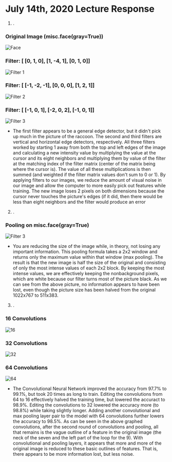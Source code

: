 # July 14th, 2020 Lecture Response
 1. .
 ### Original Image (misc.face(gray=True))
 ![Face](/DATA310_Images/face.png)
 ### Filter: [ [0, 1, 0], [1, -4, 1], [0, 1, 0]]
 ![Filter 1](/DATA310_Images/Lecture7142000.png)
 ### Filter: [ [-1, -2, -1], [0, 0, 0], [1, 2, 1]]
 ![Filter 2](/DATA310_Images/Lecture7142001.png)
 ### Filter: [ [-1, 0, 1], [-2, 0, 2], [-1, 0, 1]]
 ![Filter 3](/DATA310_Images/Lecture7142002.png)
  - The first filter appears to be a general edge detector, but it didn't pick up much in the picture of the raccoon. The second and third filters are vertical and horizontal edge detectors, respectively. All three filters worked by starting 1 away from both the top and left edges of the image and calculating a new intensity value by multiplying the value at the cursor and its eight neighbors and multiplying them by value of the filter at the matching index of the filter matrix (center of the matrix being where the cursor is). The value of all these multiplications is then summed (and weighted if the filter matrix values don't sum to 0 or 1). By applying filters to our images, we reduce the amount of visual noise in our image and allow the computer to more easily pick out features while training. The new image loses 2 pixels on both dimensions because the cursor never touches the picture's edges (if it did, then there would be less than eight neighbors and the filter would produce an error
 2. .
 ### Pooling on misc.face(gray=True)
  ![Filter 3](/DATA310_Images/Lecture7142003.png)
  - You are reducing the size of the image while, in theory, not losing any important information. This pooling formula takes a 2x2 window and returns only the maximum value within that window (max pooling). The result is that the new image is half the size of the original and consisting of only the most intense values of each 2x2 block. By keeping the most intense values, we are effectively keeping the nonbackground pixels, which are white because our filter turns most of the picture black. As we can see from the above picture, no information appears to have been lost, even though the picture size has been halved from the original 1022x767 to 511x383.
3. .
### 16 Convolutions
 ![16](/DATA310_Images/Lecture7142004.png)
### 32 Convolutions
 ![32](/DATA310_Images/Lecture7142005.png)
### 64 Convolutions
 ![64](/DATA310_Images/Lecture7142006.png)
  - The Convolutional Neural Network improved the accuracy from 97.7% to 99.1%, but took 20 times as long to train. Editing the convolutions from 64 to 16 effectively halved the training time, but lowered the accuract to 98.9%. Editing the convolutions to 32 lowered the accuracy more (to 98.8%) while taking slightly longer. Adding another convolutional and max pooling layer pair to the model with 64 convolutions further lowers the accuracy to 98.5%. As can be seen in the above graphed convolutions, after the second round of convolutions and pooling, all that remains is the vague outline of a feature in the original image (the neck of the seven and the left part of the loop for the 9). With convolutional and pooling layers, it appears that more and more of the original image is reduced to these basic outlines of features. That is, there appears to be more information lost, but less noise.
